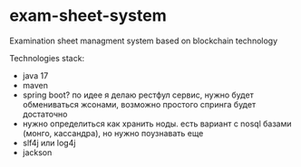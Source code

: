 # exam-sheet-system

Examination sheet managment system based on blockchain technology

Technologies stack:
- java 17
- maven
- spring boot? по идее я делаю рестфул сервис, нужно будет обмениваться жсонами, возможно простого спринга будет достаточно
- нужно определиться как хранить ноды. есть вариант с nosql базами (монго, кассандра), но нужно поузнавать еще
- slf4j или log4j
- jackson
